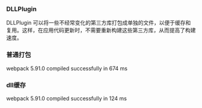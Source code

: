 ### DLLPlugin 
  DLLPlugin 可以将一些不经常变化的第三方库打包成单独的文件，以便于缓存和复用。这样，在应用代码更新时，不需要重新构建这些第三方库，从而提高了构建速度。

### 普通打包 
  webpack 5.91.0 compiled successfully in 674 ms
### dll缓存
  webpack 5.91.0 compiled successfully in 124 ms

